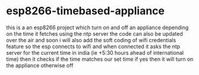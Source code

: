 # esp8266-timebased-appliance
this is a an esp8266 project which turn on and off an appliance depending on the time it fetches using the ntp server  the code can also be updated over the air and soon i will also add the soft coding of wifi credentials feature 
so the esp connects to wifi and when connected it asks the ntp server for the current time in india (ie +5:30 hours ahead of international time) then it checks if the time matches our set time if yes then it will turn on the appliance otherwise off

